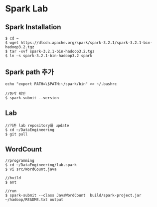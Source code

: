 # Spark Lab
## Spark Installation
```
$ cd ~
$ wget https://dlcdn.apache.org/spark/spark-3.2.1/spark-3.2.1-bin-hadoop3.2.tgz
$ tar -xvf spark-3.2.1-bin-hadoop3.2.tgz
$ ln –s spark-3.2.1-bin-hadoop3.2 spark
```
## Spark path 추가
```
echo "export PATH=\$PATH:~/spark/bin" >> ~/.bashrc
```
```
//동작 확인
$ spark-submit --version
```
## Lab
```
//기존 lab repository를 update
$ cd ~/DataEngineering
$ git pull
```
## WordCount
```
//programming
$ cd ~/DataEngineering/lab.spark
$ vi src/WordCount.java

//build
$ ant

//run
$ spark-submit --class JavaWordCount  build/spark-project.jar ~/hadoop/README.txt output
```
